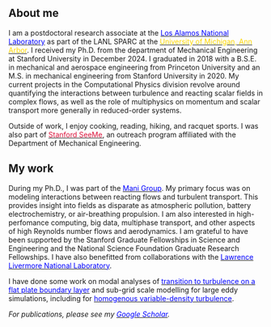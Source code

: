 ## About me

I am a postdoctoral research associate at the [<span style="color:blue">Los Alamos National Laboratory</span>](https://www.lanl.gov) as part of the LANL SPARC at the [<span style="color:gold;">University of Michigan, Ann Arbor</span>](https://umich.edu). I received my Ph.D. from the department of Mechanical Engineering at Stanford University in December 2024. I graduated in 2018 with a B.S.E. in mechanical and aerospace engineering from Princeton University and an M.S. in mechanical engineering from Stanford University in 2020. My current projects in the Computational Physics division revolve around quantifying the interactions between turbulence and reacting scalar fields in complex flows, as well as the role of multiphysics on momentum and scalar transport more generally in reduced-order systems. 

Outside of work, I enjoy cooking, reading, hiking, and racquet sports. I was also part of [<span style="color:crimson;">Stanford SeeMe</span>](https://seeme.stanford.edu), an outreach program affiliated with the Department of Mechanical Engineering.

## My work

During my Ph.D., I was part of the [<span style="color:blue">Mani Group</span>](https://www.stanford.edu/~alimani). My primary focus was on modeling interactions between reacting flows and turbulent transport. This provides insight into fields as disparate as atmospheric pollution, battery electrochemistry, or air-breathing propulsion. I am also interested in high-perfomance computing, big data, multiphase transport, and other aspects of high Reynolds number flows and aerodynamics. I am grateful to have been supported by the Stanford Graduate Fellowships in Science and Engineering and the National Science Foundation Graduate Research Fellowships. I have also benefitted from collaborations with the [<span style="color:blue">Lawrence Livermore National Laboratory</span>](https://sd.llnl.gov).

I have done some work on modal analyses of [<span style="color:blue">transition to turbulence on a flat plate boundary layer</span>](./assets/docs/transition.pdf) and sub-grid scale modelling for large eddy simulations, including for [<span style="color:blue">homogenous variable-density turbulence</span>](./assets/docs/homogenous.pdf).

_For publications, please see my [<span style="color:blue">Google Scholar</span>](https://scholar.google.com/citations?user=LCY03RAAAAAJ&hl)._
